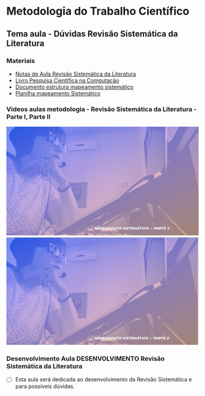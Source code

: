 # Metodologia do Trabalho Científico
## Tema aula - Dúvidas Revisão Sistemática da Literatura

### Materiais
- [Notas de Aula Revisão Sistemática da Literatura](mapeamento_sistematico_atualizado.pdf)
- [Livro Pesquisa Científica na Computação](livro_pesquisa.pdf)
- [Documento estrutura mapeamento sistemático](documento.doc)
- [Planilha mapeamento Sistemático](planilha_mapeamento.xlsx)

### Videos aulas metodologia - Revisão Sistemática da Literatura - Parte I, Parte II
[![Revisão Sistemática - Parte 1](capa_09.png)](https://youtu.be/qDzw5aQEiFs)
[![Revisão Sistemática - Parte 2](capa_10.png)](https://youtu.be/HcLmtRzVjwU)


### Desenvolvimento Aula DESENVOLVIMENTO Revisão Sistemática da Literatura

- [ ]  Esta aula será dedicada ao desenvolvimento da Revisão Sistemática e para possíveis dúvidas.


